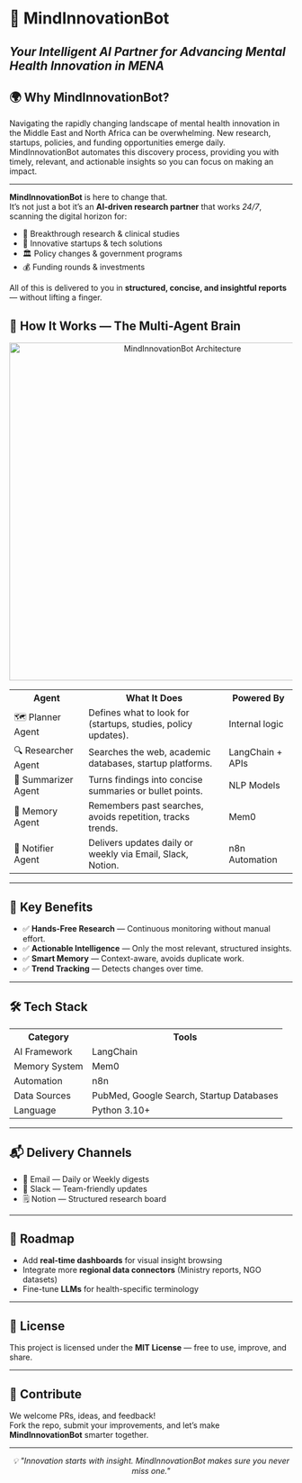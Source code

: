 # 🤖 MindInnovationBot  
*Your Intelligent AI Partner for Advancing Mental Health Innovation in MENA*
---
## 🌍 Why MindInnovationBot?

Navigating the rapidly changing landscape of mental health innovation in the Middle East and North Africa can be overwhelming. New research, startups, policies, and funding opportunities emerge daily. MindInnovationBot automates this discovery process, providing you with timely, relevant, and actionable insights so you can focus on making an impact.

---
<p><strong>MindInnovationBot</strong> is here to change that.<br>
It’s not just a bot  it’s an <strong>AI-driven research partner</strong> that works <em>24/7</em>, scanning the digital horizon for:</p>

<ul>
<li>🧠 Breakthrough research &amp; clinical studies</li>
<li>🚀 Innovative startups &amp; tech solutions</li>
<li>🏛️ Policy changes &amp; government programs</li>
<li>💰 Funding rounds &amp; investments</li>
</ul>

<p>All of this is delivered to you in <strong>structured, concise, and insightful reports</strong> — without lifting a finger.</p>



<h2>🧩 How It Works — The Multi-Agent Brain</h2>

<p align="center">
  <img src="A_digital_flowchart_illustrates_the_architecture_a.png" alt="MindInnovationBot Architecture" width="600">
</p>

<table>
<tr><th>Agent</th><th>What It Does</th><th>Powered By</th></tr>
<tr><td>🗺 Planner Agent</td><td>Defines what to look for (startups, studies, policy updates).</td><td>Internal logic</td></tr>
<tr><td>🔍 Researcher Agent</td><td>Searches the web, academic databases, startup platforms.</td><td>LangChain + APIs</td></tr>
<tr><td>📝 Summarizer Agent</td><td>Turns findings into concise summaries or bullet points.</td><td>NLP Models</td></tr>
<tr><td>🧠 Memory Agent</td><td>Remembers past searches, avoids repetition, tracks trends.</td><td>Mem0</td></tr>
<tr><td>📢 Notifier Agent</td><td>Delivers updates daily or weekly via Email, Slack, Notion.</td><td>n8n Automation</td></tr>
</table>

---

<h2>🚀 Key Benefits</h2>
<ul>
<li>✅ <strong>Hands-Free Research</strong> — Continuous monitoring without manual effort.</li>
<li>✅ <strong>Actionable Intelligence</strong> — Only the most relevant, structured insights.</li>
<li>✅ <strong>Smart Memory</strong> — Context-aware, avoids duplicate work.</li>
<li>✅ <strong>Trend Tracking</strong> — Detects changes over time.</li>
</ul>

---

<h2>🛠 Tech Stack</h2>
<table>
<tr><th>Category</th><th>Tools</th></tr>
<tr><td>AI Framework</td><td>LangChain</td></tr>
<tr><td>Memory System</td><td>Mem0</td></tr>
<tr><td>Automation</td><td>n8n</td></tr>
<tr><td>Data Sources</td><td>PubMed, Google Search, Startup Databases</td></tr>
<tr><td>Language</td><td>Python 3.10+</td></tr>
</table>

---

<h2>📬 Delivery Channels</h2>
<ul>
<li>📧 Email — Daily or Weekly digests</li>
<li>💬 Slack — Team-friendly updates</li>
<li>🗒 Notion — Structured research board</li>
</ul>

---

<h2>📅 Roadmap</h2>
<ul>
<li>Add <strong>real-time dashboards</strong> for visual insight browsing</li>
<li>Integrate more <strong>regional data connectors</strong> (Ministry reports, NGO datasets)</li>
<li>Fine-tune <strong>LLMs</strong> for health-specific terminology</li>
</ul>

---

<h2>📜 License</h2>
<p>This project is licensed under the <strong>MIT License</strong> — free to use, improve, and share.</p>

---

<h2>🤝 Contribute</h2>
<p>We welcome PRs, ideas, and feedback!<br>
Fork the repo, submit your improvements, and let’s make <strong>MindInnovationBot</strong> smarter together.</p>

---

<p align="center"><em>💡 "Innovation starts with insight. MindInnovationBot makes sure you never miss one."</em></p>
